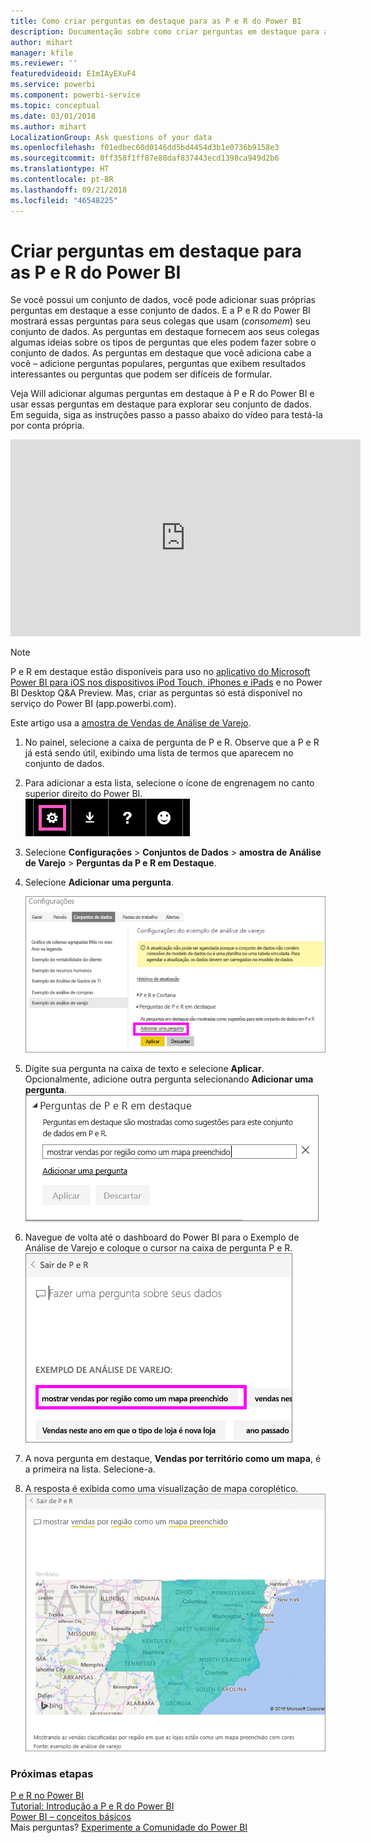 ```yaml
---
title: Como criar perguntas em destaque para as P e R do Power BI
description: Documentação sobre como criar perguntas em destaque para a P e R do Power BI
author: mihart
manager: kfile
ms.reviewer: ''
featuredvideoid: E1mIAyEXuF4
ms.service: powerbi
ms.component: powerbi-service
ms.topic: conceptual
ms.date: 03/01/2018
ms.author: mihart
LocalizationGroup: Ask questions of your data
ms.openlocfilehash: f01edbec60d0146dd5bd4454d3b1e0736b9158e3
ms.sourcegitcommit: 0ff358f1ff87e88daf837443ecd1398ca949d2b6
ms.translationtype: HT
ms.contentlocale: pt-BR
ms.lasthandoff: 09/21/2018
ms.locfileid: "46548225"
---
```

# <a name="create-featured-questions-for-power-bi-qa"></a>Criar perguntas em destaque para as P e R do Power BI
Se você possui um conjunto de dados, você pode adicionar suas próprias perguntas em destaque a esse conjunto de dados.  E a P e R do Power BI mostrará essas perguntas para seus colegas que usam (*consomem*) seu conjunto de dados.  As perguntas em destaque fornecem aos seus colegas algumas ideias sobre os tipos de perguntas que eles podem fazer sobre o conjunto de dados. As perguntas em destaque que você adiciona cabe a você – adicione perguntas populares, perguntas que exibem resultados interessantes ou perguntas que podem ser difíceis de formular.

Veja Will adicionar algumas perguntas em destaque à P e R do Power BI e usar essas perguntas em destaque para explorar seu conjunto de dados. Em seguida, siga as instruções passo a passo abaixo do vídeo para testá-la por conta própria.

<iframe width="560" height="315" src="https://www.youtube.com/embed/E1mIAyEXuF4" frameborder="0" allowfullscreen></iframe>

> [!NOTE]
> P e R em destaque estão disponíveis para uso no [aplicativo do Microsoft Power BI para iOS nos dispositivos iPod Touch, iPhones e iPads](consumer/mobile/mobile-apps-ios-qna.md) e no Power BI Desktop Q&A Preview. Mas, criar as perguntas só está disponível no serviço do Power BI (app.powerbi.com).
> 

Este artigo usa a [amostra de Vendas de Análise de Varejo](sample-datasets.md).

1. No painel, selecione a caixa de pergunta de P e R.   Observe que a P e R já está sendo útil, exibindo uma lista de termos que aparecem no conjunto de dados.
2. Para adicionar a esta lista, selecione o ícone de engrenagem no canto superior direito do Power BI.  
   ![ícone de engrenagem](media/service-q-and-a-create-featured-questions/pbi_gearicon2.jpg)
3. Selecione **Configurações** &gt; **Conjuntos de Dados** &gt; **amostra de Análise de Varejo** &gt; **Perguntas da P e R em Destaque**.  
4. Selecione **Adicionar uma pergunta**.
   
   ![Menu Configurações](media/service-q-and-a-create-featured-questions/power-bi-settings.png)
5. Digite sua pergunta na caixa de texto e selecione **Aplicar**.   Opcionalmente, adicione outra pergunta selecionando **Adicionar uma pergunta**.  
   ![Painel de perguntas de P e R em destaque](media/service-q-and-a-create-featured-questions/power-bi-type-featured-question.png)
6. Navegue de volta até o dashboard do Power BI para o Exemplo de Análise de Varejo e coloque o cursor na caixa de pergunta P e R.   
   ![caixa de perguntas de P e R](media/service-q-and-a-create-featured-questions/power-bi-featured-q.png)
7. A nova pergunta em destaque, **Vendas por território como um mapa**, é a primeira na lista. Selecione-a.  
8. A resposta é exibida como uma visualização de mapa coroplético.  
   ![visualização de mapa](media/service-q-and-a-create-featured-questions/power-bi-filled-map.png)

### <a name="next-steps"></a>Próximas etapas
[P e R no Power BI](consumer/end-user-q-and-a.md)  
[Tutorial: Introdução a P e R do Power BI](power-bi-visualization-introduction-to-q-and-a.md)  
[Power BI – conceitos básicos](consumer/end-user-basic-concepts.md)  
Mais perguntas? [Experimente a Comunidade do Power BI](http://community.powerbi.com/)

